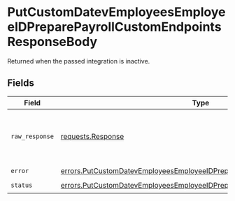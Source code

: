 # PutCustomDatevEmployeesEmployeeIDPreparePayrollCustomEndpointsResponseBody

Returned when the passed integration is inactive.


## Fields

| Field                                                                                                                                                                      | Type                                                                                                                                                                       | Required                                                                                                                                                                   | Description                                                                                                                                                                |
| -------------------------------------------------------------------------------------------------------------------------------------------------------------------------- | -------------------------------------------------------------------------------------------------------------------------------------------------------------------------- | -------------------------------------------------------------------------------------------------------------------------------------------------------------------------- | -------------------------------------------------------------------------------------------------------------------------------------------------------------------------- |
| `raw_response`                                                                                                                                                             | [requests.Response](https://requests.readthedocs.io/en/latest/api/#requests.Response)                                                                                      | :heavy_minus_sign:                                                                                                                                                         | Raw HTTP response; suitable for custom response parsing                                                                                                                    |
| `error`                                                                                                                                                                    | [errors.PutCustomDatevEmployeesEmployeeIDPreparePayrollCustomEndpointsError](../../models/errors/putcustomdatevemployeesemployeeidpreparepayrollcustomendpointserror.md)   | :heavy_check_mark:                                                                                                                                                         | N/A                                                                                                                                                                        |
| `status`                                                                                                                                                                   | [errors.PutCustomDatevEmployeesEmployeeIDPreparePayrollCustomEndpointsStatus](../../models/errors/putcustomdatevemployeesemployeeidpreparepayrollcustomendpointsstatus.md) | :heavy_check_mark:                                                                                                                                                         | N/A                                                                                                                                                                        |